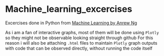 # Machine_learning_excercises
Excercises done in Python from [Machine Learning by Anrew Ng](https://www.coursera.org/learn/machine-learning)

As i am a fan of interactive graphs, most of them will be done using `Plotly` so they might not be observable looking straight through github
For this reason i will also be attaching `.html` files to maintain `Plotly` graph outputs with code that can be observed directly, without running the code itself

